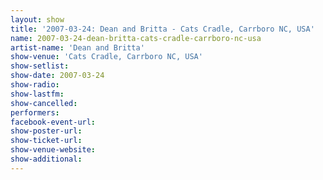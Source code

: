```yaml
---
layout: show
title: '2007-03-24: Dean and Britta - Cats Cradle, Carrboro NC, USA'
name: 2007-03-24-dean-britta-cats-cradle-carrboro-nc-usa
artist-name: 'Dean and Britta'
show-venue: 'Cats Cradle, Carrboro NC, USA'
show-setlist: 
show-date: 2007-03-24
show-radio: 
show-lastfm: 
show-cancelled: 
performers: 
facebook-event-url: 
show-poster-url: 
show-ticket-url: 
show-venue-website: 
show-additional: 
---
```


